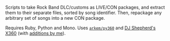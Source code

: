 Scripts to take Rock Band DLC/customs as LIVE/CON packages,
and extract them to their separate files, sorted by song identifier.
Then, repackage any arbitrary set of songs into a new CON package.

Requires Ruby, Python and Mono.
Uses [`arkem/py360`](https://github.com/arkem/py360)
and [DJ Shepherd's X360](https://github.com/mtolly/X360)
(with [additions by me](https://github.com/mtolly/onyxite-customs/tree/master/haskell/build/resources/vendors/xbox)).
